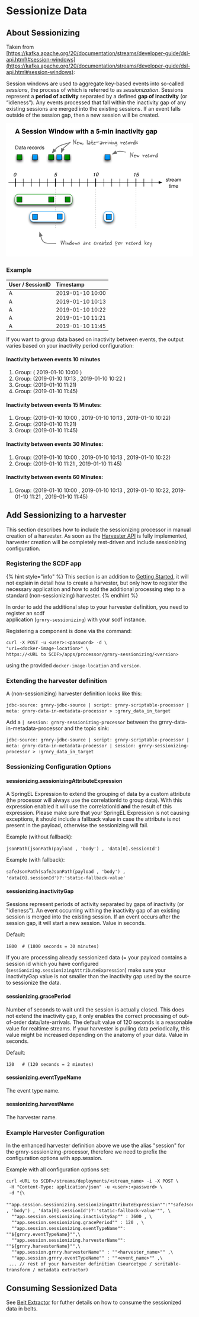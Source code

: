 # Sessionize Data

## About Sessionizing <a id="about-sessionizing"></a>

Taken from [https://kafka.apache.org/20/documentation/streams/developer-guide/dsl-api.html\#session-windows](https://kafka.apache.org/20/documentation/streams/developer-guide/dsl-api.html#session-windows):

Session windows are used to aggregate key-based events into so-called _sessions_, the process of which is referred to as _sessionization_. Sessions represent a **period of activity** separated by a defined **gap of inactivity** \(or “idleness”\). Any events processed that fall within the inactivity gap of any existing sessions are merged into the existing sessions. If an event falls outside of the session gap, then a new session will be created.

![](../../.gitbook/assets/image%20%283%29.png)

### Example

| User / SessionID | Timestamp |
| :--- | :--- |
| A | 2019-01-10 10:00 |
| A | 2019-01-10 10:13 |
| A | 2019-01-10 10:22  |
| A  | 2019-01-10 11:21 |
| A | 2019-01-10 11:45 |

If you want to group data based on inactivity between events, the output varies based on your inactivity period configuration:

#### Inactivity between events 10 minutes

1. Group: \( 2019-01-10 10:00 \)
2. Group: \(2019-01-10 10:13 , 2019-01-10 10:22 \)
3. Group: \(2019-01-10 11:21\)
4. Group: \(2019-01-10 11:45\)

#### Inactivity between events 15 Minutes:

1. Group: \(2019-01-10 10:00 , 2019-01-10 10:13 , 2019-01-10 10:22\)
2. Group: \(2019-01-10 11:21\)
3. Group: \(2019-01-10 11:45\)

#### Inactivity between events 30 Minutes:

1. Group: \(2019-01-10 10:00 , 2019-01-10 10:13 , 2019-01-10 10:22\)
2. Group: \(2019-01-10 11:21 , 2019-01-10 11:45\)

#### Inactivity between events 60 Minutes:

1. Group: \(2019-01-10 10:00 , 2019-01-10 10:13 , 2019-01-10 10:22, 2019-01-10 11:21 , 2019-01-10 11:45\)

## Add Sessionizing to a harvester

This section describes how to include the sessionizing processor in manual creation of a harvester. As soon as the [Harvester API](../../developer-reference/api-reference/harvester-api.md) is fully implemented, harvester creation will be completely rest-driven and include sessionizing configuration.

### Registering the SCDF app

{% hint style="info" %}
This section is an addition to [Getting Started](getting-started.md), it will not explain in detail how to create a harvester, but only how to register the necessary application and how to add the additional processing step to a standard \(non-sessionizing\) harvester. 
{% endhint %}

In order to add the additional step to your harvester definition, you need to register an scdf   
application \(`grnry-sessionizing`\) with your scdf instance.

Registering a component is done via the command:

```text
curl -X POST -u <user>:<password> -d \
"uri=<docker-image-location>" \
https://<URL to SCDF>/apps/processor/grnry-sessionizing/<version>
```

using the provided `docker-image-location` and `version`.

### Extending the harvester definition

A \(non-sessionizing\) harvester definition looks like this:

```text
jdbc-source: grnry-jdbc-source | script: grnry-scriptable-processor | meta: grnry-data-in-metadata-processor > :grnry_data_in_target
```

Add a `| session: grnry-sessionizing-processor` between the grnry-data-in-metadata-processor and the topic sink:

```text
jdbc-source: grnry-jdbc-source | script: grnry-scriptable-processor | meta: grnry-data-in-metadata-processor | session: grnry-sessionizing-processor > :grnry_data_in_target
```

### Sessionizing Configuration Options

#### sessionizing.sessionizingAttributeExpression

A SpringEL Expression to extend the grouping of data by a custom attribute \(the processor will always use the correlationId to group data\). With this expression enabled it will use the correlationId **and** the result of this expression. Please make sure that your SpringEL Expression is not causing exceptions, it should include a fallback value in case the attribute is not present in the payload, otherwise the sessionizing will fail.

Example \(without fallback\):

`jsonPath(jsonPath(payload , 'body') , 'data[0].sessionId')`

Example \(with fallback\):

`safeJsonPath(safeJsonPath(payload , 'body') , 'data[0].sessionId')?:'static-fallback-value'`

#### sessionizing.inactivityGap

Sessions represent periods of activity separated by gaps of inactivity \(or "idleness"\). An event occurring withing the inactivity gap of an existing session is merged into the existing session. If an event occurs after the session gap, it will start a new session. Value in seconds.

Default:

`1800  # (1800 seconds = 30 minutes)`

If you are processing already sessionized data \(= your payload contains a session id which you have configured \(`sessionizing.sessionizingAttributeExpression`\) make sure your inactivityGap value is not smaller than the inactivity gap used by the source to sessionize the data.

#### sessionizing.gracePeriod

Number of seconds to wait until the session is actually closed. This does not extend the inactivity gap, it only enables the correct processing of out-of-order data/late-arrivals. The default value of 120 seconds is a reasonable value for realtime streams. If your harvester is pulling data periodically, this value might be increased depending on the anatomy of your data. Value in seconds. 

Default:

`120   # (120 seconds = 2 minutes)`

#### sessionizing.eventTypeName

The event type name.

#### sessionizing.harvestName

The harvester name.

### Example Harvester Configuration

In the enhanced harvester definition above we use the alias "session" for the grnry-sessionizing-processor, therefore we need to prefix the configuration options with app.session.

Example with all configuration options set:

```text
curl <URL to SCDF>/streams/deployments/<stream_name> -i -X POST \
 -H "Content-Type: application/json" -u <user>:<password> \
 -d "{\
  ""app.session.sessionizing.sessionizingAttributeExpression"":""safeJsonPath(safeJsonPath(payload , 'body') , 'data[0].sessionId')?:'static-fallback-value'"", \
  ""app.session.sessionizing.inactivityGap"" : 3600 , \
  ""app.session.sessionizing.gracePeriod"" : 120 , \
  ""app.session.sessionizing.eventTypeName"": ""${grnry.eventTypeName}"",\
  ""app.session.sessionizing.harvesterName"": ""${grnry.harvesterName}"",\
  ""app.session.grnry.harvesterName"" : ""<harvester_name>"" ,\
  ""app.session.grnry.eventTypeName"" : ""<event_name>"" ,\
 ... // rest of your harvester definition (sourcetype / scritable-transform / metadata extractor)
```

## Consuming Sessionized Data

See [Belt Extractor](../../developer-reference/dataflow/belt-extractor.md) for futher details on how to consume the sessionized data in belts.

